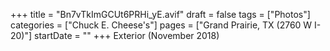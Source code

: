 +++
title = "Bn7vTkImGCUt6PRHi_yE.avif"
draft = false
tags = ["Photos"]
categories = ["Chuck E. Cheese's"]
pages = ["Grand Prairie, TX (2760 W I-20)"]
startDate = ""
+++
Exterior (November 2018)
